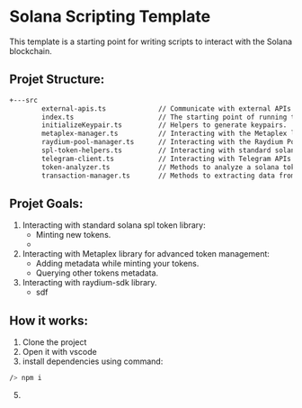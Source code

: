 # Solana Scripting Template

This template is a starting point for writing scripts to interact with the Solana blockchain. 

## Projet Structure:
```bash
+---src
        external-apis.ts             // Communicate with external APIs like coingecko.com
        index.ts                     // The starting point of running the project
        initializeKeypair.ts         // Helpers to generate keypairs.
        metaplex-manager.ts          // Interacting with the Metaplex library.
        raydium-pool-manager.ts      // Interacting with the Raydium Pool.
        spl-token-helpers.ts         // Interacting with standard solana spl token library.
        telegram-client.ts           // Interacting with Telegram APIs.
        token-analyzer.ts            // Methods to analyze a solana token trust level.
        transaction-manager.ts       // Methods to extracting data from transactions.
```
## Projet Goals:
1. Interacting with standard solana spl token library:
   - Minting new tokens.
   - 
2. Interacting with Metaplex library for advanced token management:
   - Adding metadata while minting your tokens.
   - Querying other tokens metadata.
3. Interacting with raydium-sdk library.
   - sdf
## How it works:
1. Clone the project
2. Open it with vscode
3. install dependencies using command:
```bash
/> npm i
```
5. 

